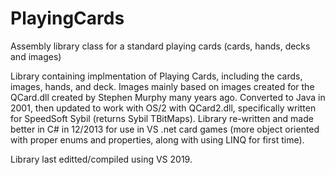 # PlayingCards
Assembly library class for a standard playing cards (cards, hands, decks and images)

Library containing implmentation of Playing Cards, including the cards, images, hands,
and deck.  Images mainly based on images created for the QCard.dll created by
Stephen Murphy many years ago.  Converted to Java in 2001, then updated to work with OS/2
with QCard2.dll, specifically written for SpeedSoft Sybil (returns Sybil TBitMaps).  Library
re-written and made better in C# in 12/2013 for use in VS .net card games (more object oriented
with proper enums and properties, along with using LINQ for first time).

Library last editted/compiled using VS 2019.
